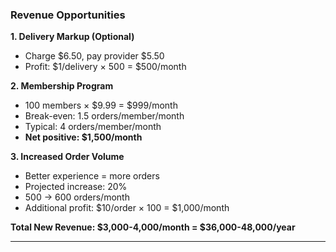 ### Revenue Opportunities

**1. Delivery Markup (Optional)**
- Charge $6.50, pay provider $5.50
- Profit: $1/delivery × 500 = $500/month

**2. Membership Program**
- 100 members × $9.99 = $999/month
- Break-even: 1.5 orders/member/month
- Typical: 4 orders/member/month
- **Net positive: $1,500/month**

**3. Increased Order Volume**
- Better experience = more orders
- Projected increase: 20%
- 500 → 600 orders/month
- Additional profit: $10/order × 100 = $1,000/month

**Total New Revenue: $3,000-4,000/month = $36,000-48,000/year**

---
